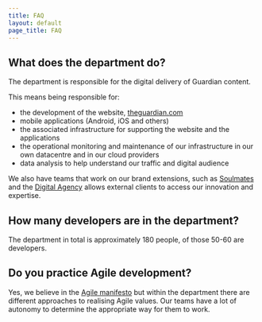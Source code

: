 ```yaml
---
title: FAQ
layout: default
page_title: FAQ
---
```


## What does the department do?

The department is responsible for the digital delivery of Guardian content.

This means being responsible for:

* the development of the website, [theguardian.com](http://www.theguardian.com)
* mobile applications (Android, iOS and others)
* the associated infrastructure for supporting the website and the applications
* the operational monitoring and maintenance of our infrastructure in our own datacentre and in our cloud providers
* data analysis to help understand our traffic and digital audience

We also have teams that work on our brand extensions, such as [Soulmates](http://soulmates.theguardian.com) and the [Digital Agency](http://www.theguardian.com/digital-agency) allows external clients to access our innovation and expertise.

## How many developers are in the department?

The department in total is approximately 180 people, of those 50-60 are developers.

## Do you practice Agile development?

Yes, we believe in the [Agile manifesto](http://www.agilemanifesto.org/) but within the department there are different approaches to realising Agile values. Our teams have a lot of autonomy to determine the appropriate way for them to work.